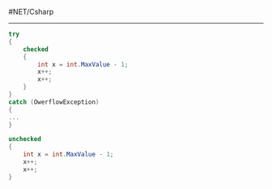 #NET/Csharp

---

```cs
try
{
	checked
	{
		int x = int.MaxValue - 1;
		x++;
		x++;
	}
}
catch (OwerflowException)
{
...
}
```
```cs
unchecked
{
	int x = int.MaxValue - 1;
	x++;
	x++;
}

```
